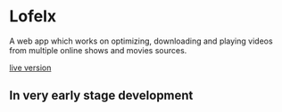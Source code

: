 # Lofelx
A web app which works on  optimizing, downloading and playing videos from multiple online shows and movies sources.

[live version](https://loflex.loai.eu.org/)

## In very early stage development
